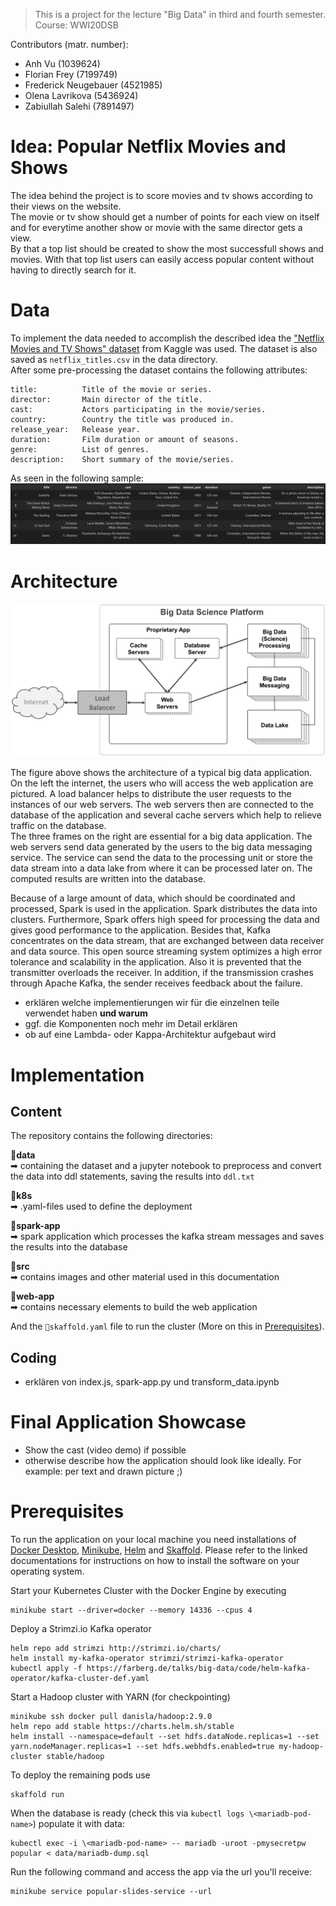 >This is a project for the lecture "Big Data" in third and fourth semester. Course: WWI20DSB  

Contributors (matr. number):    
- Anh Vu (1039624)   
- Florian Frey (7199749)
- Frederick Neugebauer (4521985)
- Olena Lavrikova (5436924)
- Zabiullah Salehi (7891497)

# Idea: Popular Netflix Movies and Shows

The idea behind the project is to score movies and tv shows according to their views on the website.  
The movie or tv show should get a number of points for each view on itself and for everytime another show or movie with the same director gets a view.  
By that a top list should be created to show the most successfull shows and movies. With that top list users can easily access popular content without having to directly search for it. 

# Data

To implement the data needed to accomplish the described idea the ["Netflix Movies and TV Shows" dataset](https://www.kaggle.com/datasets/shivamb/netflix-shows) from Kaggle was used.
The dataset is also saved as `netflix_titles.csv` in the data directory.  
After some pre-processing the dataset contains the following attributes:
```
title:			Title of the movie or series.
director:		Main director of the title.
cast:			Actors participating in the movie/series.
country:		Country the title was produced in.
release_year:	Release year.
duration:		Film duration or amount of seasons.
genre:			List of genres.
description:	Short summary of the movie/series.
```
As seen in the following sample:
![Screenshot of the Data](src/netflix_data.png)


# Architecture

![Big Data Platform Architecture ](src/big_data_platform.png)

The figure above shows the architecture of a typical big data application.  
On the left the internet, the users who will access the web application are pictured. A load balancer helps to distribute the user requests to the instances of our web servers. The web servers then are connected to the database of the application and several cache servers which help to relieve traffic on the database.  
The three frames on the right are essential for a big data application. The web servers send data generated by the users to the big data messaging service. The service can send the data to the processing unit or store the data stream into a data lake from where it can be processed later on. The computed results are written into the database.

Because of a large amount of data, which should be coordinated and processed, Spark is used in the application. Spark distributes the data into clusters. Furthermore, Spark offers high speed for processing the data and gives good performance to the application. Besides that, Kafka concentrates on the data stream, that are exchanged between data receiver and data source. This open source streaming system optimizes a high error tolerance and scalability in the application. Also it is prevented that the transmitter overloads the receiver. In addition, if the transmission crashes through Apache Kafka, the sender receives feedback about the failure.

- erklären welche implementierungen wir für die einzelnen teile verwendet haben **und warum** 
- ggf. die Komponenten noch mehr im Detail erklären
- ob auf eine Lambda- oder Kappa-Architektur aufgebaut wird

# Implementation

## Content

The repository contains the following directories:  

**📂data**   
➡ containing the dataset and a jupyter notebook to preprocess and convert the data into ddl statements, saving the results into `ddl.txt`  

**📂k8s**  
➡ .yaml-files used to define the deployment   

**📂spark-app**  
➡ spark application which processes the kafka stream messages and saves the results into the database  

**📂src**   
➡ contains images and other material used in this documentation  

**📂web-app**  
➡ contains necessary elements to build the web application

And the `📄skaffold.yaml` file to run the cluster (More on this in [Prerequisites](#Prerequisites)).


## Coding

- erklären von index.js, spark-app.py und transform_data.ipynb

# Final Application Showcase

- Show the cast (video demo) if possible
- otherwise describe how the application should look like ideally. 
	For example: per text and drawn picture ;)


# Prerequisites

To run the application on your local machine you need installations of [Docker Desktop](https://www.docker.com/products/docker-desktop/), [Minikube](https://minikube.sigs.k8s.io/docs/start/), [Helm](https://helm.sh/docs/intro/install/) and [Skaffold](https://skaffold.dev/docs/install/). Please refer to the linked documentations for instructions on how to install the software on your operating system.

Start your Kubernetes Cluster with the Docker Engine by executing
```
minikube start --driver=docker --memory 14336 --cpus 4
```

Deploy a Strimzi.io Kafka operator
```
helm repo add strimzi http://strimzi.io/charts/
helm install my-kafka-operator strimzi/strimzi-kafka-operator
kubectl apply -f https://farberg.de/talks/big-data/code/helm-kafka-operator/kafka-cluster-def.yaml
```

Start a Hadoop cluster with YARN (for checkpointing)
```
minikube ssh docker pull danisla/hadoop:2.9.0
helm repo add stable https://charts.helm.sh/stable
helm install --namespace=default --set hdfs.dataNode.replicas=1 --set yarn.nodeManager.replicas=1 --set hdfs.webhdfs.enabled=true my-hadoop-cluster stable/hadoop
```

To deploy the remaining pods use
```
skaffold run
```

When the database is ready (check this via `kubectl logs \<mariadb-pod-name>`) populate it with data:
```
kubectl exec -i \<mariadb-pod-name> -- mariadb -uroot -pmysecretpw popular < data/mariadb-dump.sql
```

Run the following command and access the app via the url you'll receive:
```
minikube service popular-slides-service --url
```